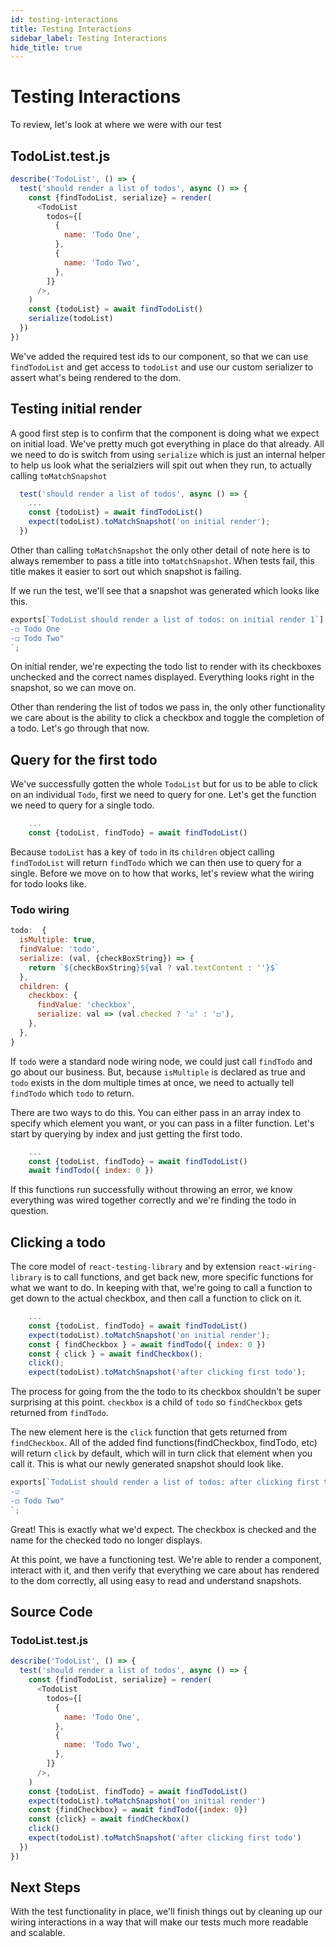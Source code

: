 ```yaml
---
id: testing-interactions
title: Testing Interactions
sidebar_label: Testing Interactions
hide_title: true
---
```


# Testing Interactions

To review, let's look at where we were with our test

## TodoList.test.js
```javascript
describe('TodoList', () => {
  test('should render a list of todos', async () => {
    const {findTodoList, serialize} = render(
      <TodoList
        todos={[
          {
            name: 'Todo One',
          },
          {
            name: 'Todo Two',
          },
        ]}
      />,
    )
    const {todoList} = await findTodoList()
    serialize(todoList)
  })
})
```

We've added the required test ids to our component, so that we can use `findTodoList` and get access to `todoList` and use our custom serializer to assert what's being rendered to the dom.   

## Testing initial render

A good first step is to confirm that the component is doing what we expect on initial load. We've pretty much got everything in place do that already.  All we need to do is switch from using `serialize` which is just an internal helper to help us look what the serialziers will spit out when they run, to actually calling `toMatchSnapshot`

```javascript
  test('should render a list of todos', async () => {
    ...
    const {todoList} = await findTodoList()
    expect(todoList).toMatchSnapshot('on initial render');
  })
```

Other than calling `toMatchSnapshot` the only other detail of note here is to always remember to pass a title into `toMatchSnapshot`.  When tests fail, this title makes it easier to sort out which snapshot is failing. 

If we run the test, we'll see that a snapshot was generated which looks like this.

```javascript
exports[`TodoList should render a list of todos: on initial render 1`] = `
-◻️ Todo One
-◻️ Todo Two"
`;
```

On initial render, we're expecting the todo list to render with its checkboxes unchecked and the correct names displayed.  Everything looks right in the snapshot, so we can move on. 

Other than rendering the list of todos we pass in, the only other functionality we care about is the ability to click a checkbox and toggle the completion of a todo. Let's go through that now. 

## Query for the first todo

We've successfully gotten the whole `TodoList` but for us to be able to click on an individual `Todo`, first we need to query for one.  Let's get the function we need to query for a single todo. 

```javascript
    ...
    const {todoList, findTodo} = await findTodoList()
```

Because `todoList` has a key of `todo` in its `children` object calling `findTodoList` will return `findTodo` which we can then use to query for a single.  Before we move on to how that works, let's review what the wiring for todo looks like. 

### Todo wiring

```javascript
todo:  {
  isMultiple: true,
  findValue: 'todo',
  serialize: (val, {checkBoxString}) => {
    return `${checkBoxString}${val ? val.textContent : ''}$`
  },
  children: {
    checkbox: {
      findValue: 'checkbox',
      serialize: val => (val.checked ? '☑️' : '◻️'),
    },
  },
}
```

If `todo` were a standard node wiring node, we could just call `findTodo` and go about our business.  But, because `isMultiple` is declared as true and `todo` exists in the dom multiple times at once, we need to actually tell `findTodo` which `todo` to return. 

There are two ways to do this.  You can either pass in an array index to specify which element you want, or you can pass in a filter function.  Let's start by querying by index and just getting the first todo. 

```javascript
    ...
    const {todoList, findTodo} = await findTodoList()
    await findTodo({ index: 0 })
```

If this functions run successfully without throwing an error, we know everything was wired together correctly and we're finding the todo in question.

## Clicking a todo

The core model of `react-testing-library` and by extension `react-wiring-library` is to call functions, and get back new, more specific functions for what we want to do.  In keeping with that, we're going to call a function to get down to the actual checkbox, and then call a function to click on it. 

```javascript
    ...
    const {todoList, findTodo} = await findTodoList()
    expect(todoList).toMatchSnapshot('on initial render');
    const { findCheckbox } = await findTodo({ index: 0 })
    const { click } = await findCheckbox();
    click();
    expect(todoList).toMatchSnapshot('after clicking first todo');
```

The process for going from the the todo to its checkbox shouldn't be super surprising at this point. `checkbox` is a child of `todo` so `findCheckbox` gets returned from `findTodo`.  

The new element here is the `click` function that gets returned from `findCheckbox`. All of the added find functions(findCheckbox, findTodo, etc) will return `click` by default, which will in turn click that element when you call it. This is what our newly generated snapshot should look like. 

```javascript
exports[`TodoList should render a list of todos: after clicking first todo 1`] = `
-☑️
-◻️ Todo Two"
`;
```

Great! This is exactly what we'd expect.  The checkbox is checked and the name for the checked todo no longer displays.  

At this point, we have a functioning test.  We're able to render a component, interact with it, and then verify that everything we care about has rendered to the dom correctly, all using easy to read and understand snapshots.  

## Source Code
### TodoList.test.js
```javascript
describe('TodoList', () => {
  test('should render a list of todos', async () => {
    const {findTodoList, serialize} = render(
      <TodoList
        todos={[
          {
            name: 'Todo One',
          },
          {
            name: 'Todo Two',
          },
        ]}
      />,
    )
    const {todoList, findTodo} = await findTodoList()
    expect(todoList).toMatchSnapshot('on initial render')
    const {findCheckbox} = await findTodo({index: 0})
    const {click} = await findCheckbox()
    click()
    expect(todoList).toMatchSnapshot('after clicking first todo')
  })
})
```

## Next Steps
With the test functionality in place, we'll finish things out by cleaning up our wiring interactions in a way that will make our tests much more readable and scalable. 




















